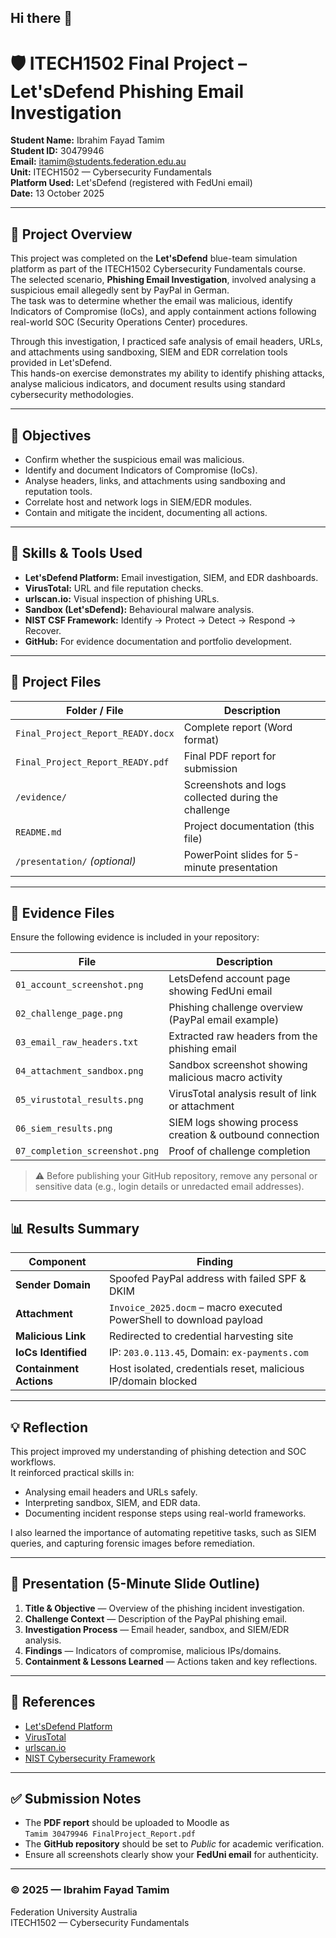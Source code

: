 ## Hi there 👋

# 🛡️ ITECH1502 Final Project – Let'sDefend Phishing Email Investigation

**Student Name:** Ibrahim Fayad Tamim  
**Student ID:** 30479946  
**Email:** itamim@students.federation.edu.au  
**Unit:** ITECH1502 — Cybersecurity Fundamentals  
**Platform Used:** Let'sDefend (registered with FedUni email)  
**Date:** 13 October 2025  

---

## 📘 Project Overview
This project was completed on the **Let'sDefend** blue-team simulation platform as part of the ITECH1502 Cybersecurity Fundamentals course.  
The selected scenario, **Phishing Email Investigation**, involved analysing a suspicious email allegedly sent by PayPal in German.  
The task was to determine whether the email was malicious, identify Indicators of Compromise (IoCs), and apply containment actions following real-world SOC (Security Operations Center) procedures.

Through this investigation, I practiced safe analysis of email headers, URLs, and attachments using sandboxing, SIEM and EDR correlation tools provided in Let'sDefend.  
This hands-on exercise demonstrates my ability to identify phishing attacks, analyse malicious indicators, and document results using standard cybersecurity methodologies.

---

## 🎯 Objectives
- Confirm whether the suspicious email was malicious.  
- Identify and document Indicators of Compromise (IoCs).  
- Analyse headers, links, and attachments using sandboxing and reputation tools.  
- Correlate host and network logs in SIEM/EDR modules.  
- Contain and mitigate the incident, documenting all actions.  

---

## 🧠 Skills & Tools Used
- **Let'sDefend Platform:** Email investigation, SIEM, and EDR dashboards.  
- **VirusTotal:** URL and file reputation checks.  
- **urlscan.io:** Visual inspection of phishing URLs.  
- **Sandbox (Let'sDefend):** Behavioural malware analysis.  
- **NIST CSF Framework:** Identify → Protect → Detect → Respond → Recover.  
- **GitHub:** For evidence documentation and portfolio development.  

---

## 🧾 Project Files
| Folder / File | Description |
|----------------|-------------|
| `Final_Project_Report_READY.docx` | Complete report (Word format) |
| `Final_Project_Report_READY.pdf` | Final PDF report for submission |
| `/evidence/` | Screenshots and logs collected during the challenge |
| `README.md` | Project documentation (this file) |
| `/presentation/` *(optional)* | PowerPoint slides for 5-minute presentation |

---

## 📂 Evidence Files
Ensure the following evidence is included in your repository:

| File | Description |
|------|--------------|
| `01_account_screenshot.png` | LetsDefend account page showing FedUni email |
| `02_challenge_page.png` | Phishing challenge overview (PayPal email example) |
| `03_email_raw_headers.txt` | Extracted raw headers from the phishing email |
| `04_attachment_sandbox.png` | Sandbox screenshot showing malicious macro activity |
| `05_virustotal_results.png` | VirusTotal analysis result of link or attachment |
| `06_siem_results.png` | SIEM logs showing process creation & outbound connection |
| `07_completion_screenshot.png` | Proof of challenge completion |

> ⚠️ Before publishing your GitHub repository, remove any personal or sensitive data (e.g., login details or unredacted email addresses).

---

## 📊 Results Summary
| Component | Finding |
|------------|----------|
| **Sender Domain** | Spoofed PayPal address with failed SPF & DKIM |
| **Attachment** | `Invoice_2025.docm` – macro executed PowerShell to download payload |
| **Malicious Link** | Redirected to credential harvesting site |
| **IoCs Identified** | IP: `203.0.113.45`, Domain: `ex-payments.com` |
| **Containment Actions** | Host isolated, credentials reset, malicious IP/domain blocked |

---

## 💡 Reflection
This project improved my understanding of phishing detection and SOC workflows.  
It reinforced practical skills in:
- Analysing email headers and URLs safely.  
- Interpreting sandbox, SIEM, and EDR data.  
- Documenting incident response steps using real-world frameworks.  

I also learned the importance of automating repetitive tasks, such as SIEM queries, and capturing forensic images before remediation.

---

## 🎤 Presentation (5-Minute Slide Outline)
1. **Title & Objective** — Overview of the phishing incident investigation.  
2. **Challenge Context** — Description of the PayPal phishing email.  
3. **Investigation Process** — Email header, sandbox, and SIEM/EDR analysis.  
4. **Findings** — Indicators of compromise, malicious IPs/domains.  
5. **Containment & Lessons Learned** — Actions taken and key reflections.  

---

## 🔗 References
- [Let'sDefend Platform](https://letsdefend.io)  
- [VirusTotal](https://www.virustotal.com)  
- [urlscan.io](https://urlscan.io)  
- [NIST Cybersecurity Framework](https://www.nist.gov/cyberframework)  

---

## ✅ Submission Notes
- The **PDF report** should be uploaded to Moodle as  
  `Tamim 30479946 FinalProject_Report.pdf`  
- The **GitHub repository** should be set to *Public* for academic verification.  
- Ensure all screenshots clearly show your **FedUni email** for authenticity.  

---

### © 2025 — Ibrahim Fayad Tamim  
Federation University Australia  
ITECH1502 — Cybersecurity Fundamentals

<!--
**IbrahimFayadTamim/IbrahimFayadTamim** is a ✨ _special_ ✨ repository because its `README.md` (this file) appears on your GitHub profile.

Here are some ideas to get you started:

- 🔭 I’m currently working on ...
- 🌱 I’m currently learning ...
- 👯 I’m looking to collaborate on ...
- 🤔 I’m looking for help with ...
- 💬 Ask me about ...
- 📫 How to reach me: ...
- 😄 Pronouns: ...
- ⚡ Fun fact: ...
-->
